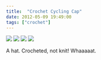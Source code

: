 ```yaml
---
title:  "Crochet Cycling Cap"
date: 2012-05-09 19:49:00
tags: ["crochet"]
---
```



<img src="/uploads/2012/05/hat01.jpg">
<img src="/uploads/2012/05/hat02.jpg">
<img src="/uploads/2012/05/hat03.jpg">
<img src="/uploads/2012/05/hat04.jpg">


A hat. Crocheted, not knit! Whaaaaat.
